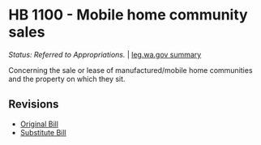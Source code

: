 # HB 1100 - Mobile home community sales
*Status: Referred to Appropriations.* | [leg.wa.gov summary](https://app.leg.wa.gov/billsummary?BillNumber=1100&Year=2021)

Concerning the sale or lease of manufactured/mobile home communities and the property on which they sit.

## Revisions
* [Original Bill](1/)
* [Substitute Bill](S/)